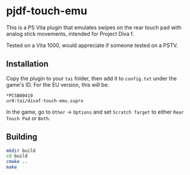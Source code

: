# pjdf-touch-emu
This is a PS Vita plugin that emulates swipes on the rear touch pad with analog stick movements, intended for Project Diva f.

Tested on a Vita 1000, would appreciate if someone tested on a PSTV.

## Installation
Copy the plugin to your `tai` folder, then add it to `config.txt` under the game's ID. For the EU version, this will be:

```
*PCSB00419
ur0:tai/divaf-touch-emu.suprx
```

In the game, go to `Other` -> `Options` and set `Scratch Target` to either `Rear Touch Pad` or `Both`.

## Building

```bash
mkdir build
cd build
cmake ..
make
```
